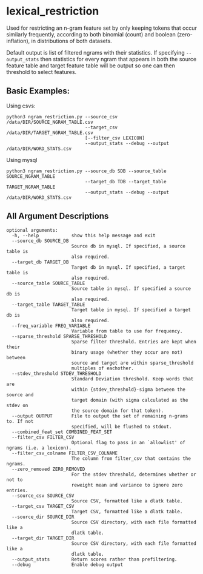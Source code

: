 # lexical_restriction

Used for restricting an n-gram feature set by only keeping tokens that occur similarly
frequently, according to both binomial (count) and boolean (zero-inflation), 
in distributions of both datasets.

Default output is list of filtered ngrams with their statistics. 
If specifying `--output_stats` then statistics for every ngram 
that appears in both the source feature table and target feature 
table will be output so one can then threshold to select features.

## Basic Examples:

Using csvs:
```
python3 ngram_restriction.py --source_csv /data/DIR/SOURCE_NGRAM_TABLE.csv 
                             --target_csv /data/DIR/TARGET_NGRAM_TABLE.csv 
                             [--filter_csv LEXICON]
                             --output_stats --debug --output /data/DIR/WORD_STATS.csv
```

Using mysql
```
python3 ngram_restriction.py --source_db SDB --source_table SOURCE_NGRAM_TABLE 
                             --target_db TDB --target_table TARGET_NGRAM_TABLE
                             --output_stats --debug --output /data/DIR/WORD_STATS.csv
```

## All Argument Descriptions
```
optional arguments:
  -h, --help            show this help message and exit
  --source_db SOURCE_DB
                        Source db in mysql. If specified, a source table is
                        also required.
  --target_db TARGET_DB
                        Target db in mysql. If specified, a target table is
                        also required.
  --source_table SOURCE_TABLE
                        Source table in mysql. If specified a source db is
                        also required.
  --target_table TARGET_TABLE
                        Target table in mysql. If specified a target db is
                        also required.
  --freq_variable FREQ_VARIABLE
                        Variable from table to use for frequency.
  --sparse_threshold SPARSE_THRESHOLD
                        Sparse filter threshold. Entries are kept when their
                        binary usage (whether they occur are not) between
                        source and target are within sparse_threshold
                        multiples of eachother.
  --stdev_threshold STDEV_THRESHOLD
                        Standard Deviation threshold. Keep words that are
                        within {stdev_threshold}-sigma between the source and
                        target domain (with sigma calculated as the stdev on
                        the source domain for that token).
  --output OUTPUT       File to output the set of remaining n-grams to. If not
                        specified, will be flushed to stdout.
  --combined_feat_set COMBINED_FEAT_SET
  --filter_csv FILTER_CSV
                        Optional flag to pass in an `allowlist' of ngrams (i.e. a lexicon). 
  --filter_csv_colname FILTER_CSV_COLNAME
                        The column from filter_csv that contains the ngrams.
  --zero_removed ZERO_REMOVED
                        For the stdev threshold, determines whether or not to
                        reweight mean and variance to ignore zero entries.
  --source_csv SOURCE_CSV
                        Source CSV, formatted like a dlatk table.
  --target_csv TARGET_CSV
                        Target CSV, formatted like a dlatk table.
  --source_dir SOURCE_DIR
                        Source CSV directory, with each file formatted like a
                        dlatk table.
  --target_dir TARGET_DIR
                        Source CSV directory, with each file formatted like a
                        dlatk table.
  --output_stats        Return scores rather than prefiltering.
  --debug               Enable debug output 
```
